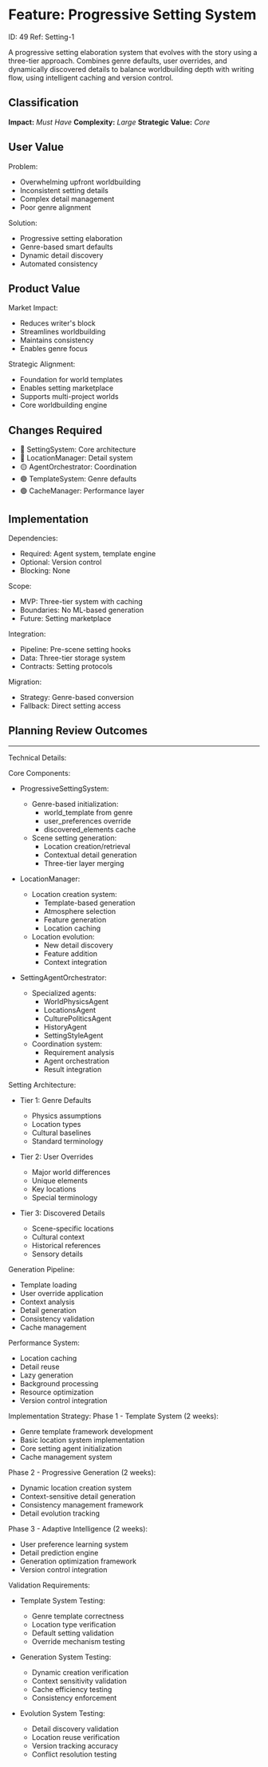 # Feature: Progressive Setting System

ID: 49
Ref: Setting-1

A progressive setting elaboration system that evolves with the story using a three-tier approach. Combines genre defaults, user overrides, and dynamically discovered details to balance worldbuilding depth with writing flow, using intelligent caching and version control.

## Classification
**Impact:** *Must Have*
**Complexity:** *Large*
**Strategic Value:** *Core*

## User Value
Problem:
- Overwhelming upfront worldbuilding
- Inconsistent setting details
- Complex detail management
- Poor genre alignment

Solution:
- Progressive setting elaboration
- Genre-based smart defaults
- Dynamic detail discovery
- Automated consistency

## Product Value
Market Impact:
- Reduces writer's block
- Streamlines worldbuilding
- Maintains consistency
- Enables genre focus

Strategic Alignment:
- Foundation for world templates
- Enables setting marketplace
- Supports multi-project worlds
- Core worldbuilding engine

## Changes Required
- 🔴 SettingSystem: Core architecture
- 🔴 LocationManager: Detail system
- 🟡 AgentOrchestrator: Coordination
- 🟢 TemplateSystem: Genre defaults
- 🟢 CacheManager: Performance layer

## Implementation
Dependencies:
- Required: Agent system, template engine
- Optional: Version control
- Blocking: None

Scope:
- MVP: Three-tier system with caching
- Boundaries: No ML-based generation
- Future: Setting marketplace

Integration:
- Pipeline: Pre-scene setting hooks
- Data: Three-tier storage system
- Contracts: Setting protocols

Migration:
- Strategy: Genre-based conversion
- Fallback: Direct setting access

## Planning Review Outcomes

-------------------------------------------
Technical Details:

Core Components:
- ProgressiveSettingSystem:
  - Genre-based initialization:
    - world_template from genre
    - user_preferences override
    - discovered_elements cache
  - Scene setting generation:
    - Location creation/retrieval
    - Contextual detail generation
    - Three-tier layer merging

- LocationManager:
  - Location creation system:
    - Template-based generation
    - Atmosphere selection
    - Feature generation
    - Location caching
  - Location evolution:
    - New detail discovery
    - Feature addition
    - Context integration

- SettingAgentOrchestrator:
  - Specialized agents:
    - WorldPhysicsAgent
    - LocationsAgent
    - CulturePoliticsAgent
    - HistoryAgent
    - SettingStyleAgent
  - Coordination system:
    - Requirement analysis
    - Agent orchestration
    - Result integration

Setting Architecture:
- Tier 1: Genre Defaults
  - Physics assumptions
  - Location types
  - Cultural baselines
  - Standard terminology

- Tier 2: User Overrides
  - Major world differences
  - Unique elements
  - Key locations
  - Special terminology

- Tier 3: Discovered Details
  - Scene-specific locations
  - Cultural context
  - Historical references
  - Sensory details

Generation Pipeline:
- Template loading
- User override application
- Context analysis
- Detail generation
- Consistency validation
- Cache management

Performance System:
- Location caching
- Detail reuse
- Lazy generation
- Background processing
- Resource optimization
- Version control integration

Implementation Strategy:
Phase 1 - Template System (2 weeks):
- Genre template framework development
- Basic location system implementation
- Core setting agent initialization
- Cache management system

Phase 2 - Progressive Generation (2 weeks):
- Dynamic location creation system
- Context-sensitive detail generation
- Consistency management framework
- Detail evolution tracking

Phase 3 - Adaptive Intelligence (2 weeks):
- User preference learning system
- Detail prediction engine
- Generation optimization framework
- Version control integration

Validation Requirements:
- Template System Testing:
  - Genre template correctness
  - Location type verification
  - Default setting validation
  - Override mechanism testing

- Generation System Testing:
  - Dynamic creation verification
  - Context sensitivity validation
  - Cache efficiency testing
  - Consistency enforcement

- Evolution System Testing:
  - Detail discovery validation
  - Location reuse verification
  - Version tracking accuracy
  - Conflict resolution testing